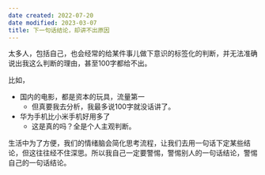 ```yaml
---
date created: 2022-07-20
date modified: 2023-03-07
title: 下一句话结论，却讲不出原因
---
```


太多人，包括自己，也会经常的给某件事儿做下意识的标签化的判断，并无法准确说出我这么判断的理由，甚至100字都给不出。

比如，

- 国内的电影，都是资本的玩具，流量第一
	- 但真要我去分析，我最多说100字就没话讲了。
- 华为手机比小米手机好用多了
	- 这是真的吗？全是个人主观判断。

生活中为了方便，我们的情绪脑会简化思考流程，让我们去用一句话下定某些结论，但这往往经不住深思。所以我自己一定要警惕，警惕别人的一句话结论，警惕自己的一句话结论。
